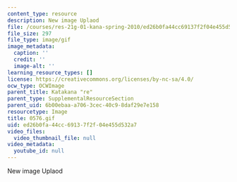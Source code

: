 ```yaml
---
content_type: resource
description: New image Uplaod
file: /courses/res-21g-01-kana-spring-2010/ed26b0fa44cc69137f2f04e455d532a7_0576.gif
file_size: 297
file_type: image/gif
image_metadata:
  caption: ''
  credit: ''
  image-alt: ''
learning_resource_types: []
license: https://creativecommons.org/licenses/by-nc-sa/4.0/
ocw_type: OCWImage
parent_title: Katakana "re"
parent_type: SupplementalResourceSection
parent_uid: 6b00ebaa-a706-3cec-40c9-8daf29e7e158
resourcetype: Image
title: 0576.gif
uid: ed26b0fa-44cc-6913-7f2f-04e455d532a7
video_files:
  video_thumbnail_file: null
video_metadata:
  youtube_id: null
---
```

New image Uplaod